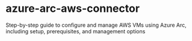 # azure-arc-aws-connector
Step-by-step guide to configure and manage AWS VMs using Azure Arc, including setup, prerequisites, and management options
